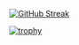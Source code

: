 <div style={display:flex;text-align:center;justify-content:center;align-items:center;}>


[![GitHub Streak](https://streak-stats.demolab.com?user=Abhinavv9258)](https://git.io/streak-stats)


[![trophy](https://github-profile-trophy.vercel.app/?username=Abhinavv9258&theme=onedark)](https://github.com/ryo-ma/github-profile-trophy)


</center>
